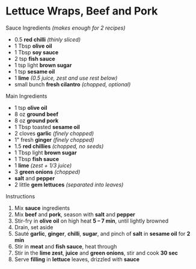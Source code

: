 # Lettuce Wraps, Beef and Pork

Sauce Ingredients *(makes enough for 2 recipes)*

- 0.5 **red chilli** *(thinly sliced)*
- 1 Tbsp **olive oil**
- 1 Tbsp **soy sauce**
- 2 tsp **fish sauce**
- 1 tsp light **brown sugar**
- 1 tsp **sesame oil**
- 1 **lime** *(0.5 juice, zest and use rest below)*
- small bunch **fresh cilantro** *(chopped, optional)*

Main Ingredients

- 1 tsp **olive oil**
- 8 oz **ground beef**
- 8 oz **ground pork**
- 1 Tbsp toasted **sesame oil**
- 2 cloves **garlic** *(finely chopped)*
- 1" fresh **ginger** *(finely chopped)*
- 1.5 **red chillies** *(chopped, no seeds)*
- 1 Tbsp light **brown sugar**
- 1 Tbsp **fish sauce**
- 1 **lime** *(zest + 1/3 juice)*
- 3 **green onions** *(chopped)*
- **salt** and **pepper**
- 2 little **gem lettuces** *(separated into leaves)*

Instructions

1. Mix **sauce** ingredients
1. Mix **beef** and **pork**, season with **salt** and **pepper**
1. Stir-fry in **olive oil** on high heat **5 – 7 min**, until lightly browned
1. Drain, set aside
1. Sauté **garlic**, **ginger**, **chilli**, **sugar**, and pinch of **salt** in **sesame oil** for **2 min**
1. Stir in **meat** and **fish sauce**, heat through
1. Stir in the **lime zest**, **juice** and **green onions**, stir and cook **30 sec**
1. Serve **filling** in **lettuce** leaves, drizzled with **sauce**
